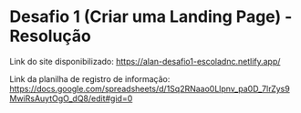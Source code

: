 # Desafio 1 (Criar uma Landing Page) - Resolução
 
Link do site disponibilizado: https://alan-desafio1-escoladnc.netlify.app/

Link da planilha de registro de informação: https://docs.google.com/spreadsheets/d/1Sq2RNaao0Llpnv_pa0D_7lrZys9MwiRsAuytOgO_dQ8/edit#gid=0
